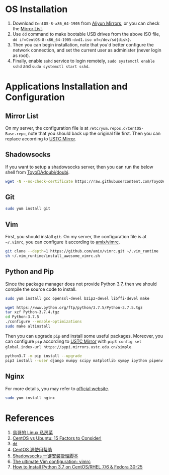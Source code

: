 # OS Installation
1. Download `CentOS-8-x86_64-1905` from [Aliyun Mirrors](http://mirrors.aliyun.com/centos/8.0.1905/isos/x86_64/CentOS-8-x86_64-1905-dvd1.iso), or you can check the [Mirror List](http://isoredirect.centos.org/centos/8/isos/x86_64/CentOS-8-x86_64-1905-dvd1.iso).
2. Use `dd` command to make bootable USB drives from the above ISO file, `dd if=CentOS-8-x86_64-1905-dvd1.iso of=/dev/sd{disk}`.
3. Then you can begin installation, note that you'd better configure the network connection, and set the current user as administer (never login as root).
4. Finally, enable `sshd` service to login remotely, `sudo systemctl enable sshd` and `sudo systemctl start sshd`.



# Applications Installation and Configuration
## Mirror List
On my server, the configuration file is at `/etc/yum.repos.d/CentOS-Base.repo`, note that you should back up the original file first. Then you can replace according to [USTC Mirror](http://mirrors.ustc.edu.cn/help/centos.html).


## Shadowsocks
If you want to setup a shadowsocks server, then you can run the below shell from [ToyoDAdoubi/doubi](https://github.com/ToyoDAdoubi/doubi/#ss_gosh).
```sh
wget -N --no-check-certificate https://raw.githubusercontent.com/ToyoDAdoubi/doubi/master/ss-go.sh && chmod +x ss-go.sh && bash ss-go.sh
```


## Git
```sh
sudo yum install git
```


## Vim
First, you should install `git`. On my server, the configuration file is at `~/.vimrc`, you can configure it according to [amix/vimrc](https://github.com/amix/vimrc).
```sh
git clone --depth=1 https://github.com/amix/vimrc.git ~/.vim_runtime
sh ~/.vim_runtime/install_awesome_vimrc.sh
```


## Python and Pip
Since the package manager does not provide Python 3.7, then we should compile the source code to install.
```sh
sudo yum install gcc openssl-devel bzip2-devel libffi-devel make

wget https://www.python.org/ftp/python/3.7.5/Python-3.7.5.tgz
tar xzf Python-3.7.4.tgz
cd Python-3.7.5
./configure --enable-optimizations
sudo make altinstall
```

Then you can upgrade `pip` and install some useful packages. Moreover, you can configure `pip` according to [USTC Mirror](https://pypi.mirrors.ustc.edu.cn/simple) with `pip3 config set global.index-url https://pypi.mirrors.ustc.edu.cn/simple`.
```sh
python3.7 -m pip install --upgrade
pip3 install --user django numpy scipy matplotlib sympy ipython pipenv
```


## Nginx
For more details, you may refer to [official website](https://www.nginx.com/).
```sh
sudo yum install nginx
```



# References
1. [鳥哥的 Linux 私房菜](http://linux.vbird.org/)
2. [CentOS vs Ubuntu: 15 Factors to Consider!](https://www.liquidweb.com/kb/centos-vs-ubuntu-15-factors-to-consider/)
3. [`dd`](https://wiki.archlinux.org/index.php/Dd)
4. [CentOS 源使用帮助](http://mirrors.ustc.edu.cn/help/centos.html)
5. [Shadowsocks 一键安装管理脚本](https://github.com/ToyoDAdoubi/doubi/blob/master/ss-go.sh)
6. [The ultimate Vim configuration: vimrc](https://github.com/amix/vimrc)
7. [How to Install Python 3.7 on CentOS/RHEL 7/6 & Fedora 30-25](https://tecadmin.net/install-python-3-7-on-centos/)
